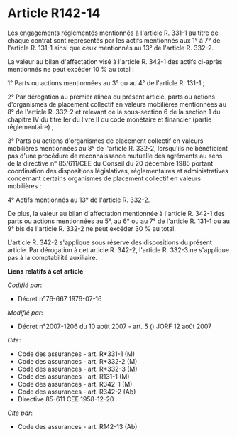 # Article R142-14

Les engagements réglementés mentionnés à l'article R. 331-1 au titre de chaque contrat sont représentés par les actifs
mentionnés aux 1° à 7° de l'article R. 131-1 ainsi que ceux mentionnés au 13° de l'article R. 332-2.

La valeur au bilan d'affectation visé à l'article R. 342-1 des actifs ci-après mentionnés ne peut excéder 10 % au total :

1° Parts ou actions mentionnées au 3° ou au 4° de l'article R. 131-1 ;

2° Par dérogation au premier alinéa du présent article, parts ou actions d'organismes de placement collectif en valeurs
mobilières mentionnées au 8° de l'article R. 332-2 et relevant de la sous-section 6 de la section 1 du chapitre IV du titre
Ier du livre II du code monétaire et financier (partie réglementaire) ;

3° Parts ou actions d'organismes de placement collectif en valeurs mobilières mentionnées au 8° de l'article R. 332-2,
lorsqu'ils ne bénéficient pas d'une procédure de reconnaissance mutuelle des agréments au sens de la directive n° 85/611/CEE
du Conseil du 20 décembre 1985 portant coordination des dispositions législatives, réglementaires et administratives
concernant certains organismes de placement collectif en valeurs mobilières ;

4° Actifs mentionnés au 13° de l'article R. 332-2.

De plus, la valeur au bilan d'affectation mentionnée à l'article R. 342-1 des parts ou actions mentionnées au 5°, au 6° ou au
7° de l'article R. 131-1 ou au 9° bis de l'article R. 332-2 ne peut excéder 30 % au total.

L'article R. 342-2 s'applique sous réserve des dispositions du présent article. Par dérogation à cet article R. 342-2,
l'article R. 332-3 ne s'applique pas à la comptabilité auxiliaire.

**Liens relatifs à cet article**

_Codifié par_:

  - Décret n°76-667 1976-07-16

_Modifié par_:

  - Décret n°2007-1206 du 10 août 2007 - art. 5 () JORF 12 août 2007

_Cite_:

  - Code des assurances - art. R*331-1 (M)
  - Code des assurances - art. R*332-2 (M)
  - Code des assurances - art. R*332-3 (M)
  - Code des assurances - art. R131-1 (M)
  - Code des assurances - art. R342-1 (M)
  - Code des assurances - art. R342-2 (Ab)
  - Directive 85-611 CEE 1958-12-20

_Cité par_:

  - Code des assurances - art. R142-13 (Ab)
